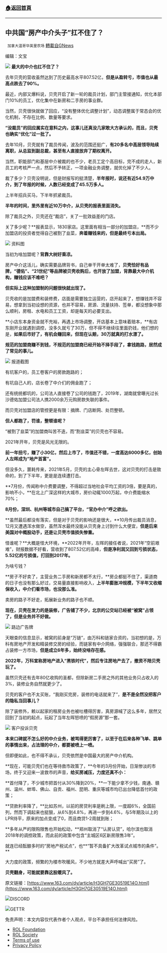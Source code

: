 ###  [:house:返回首頁](https://github.com/ourhimalayas/txt)
---


## 中共国“房产中介头子”扛不住了？
` 加拿大温哥华英里农场` [轉載自GNews](https://gnews.org/zh-hans/2243375/)

编辑：文宝


![](https://assets.gnews.org/wp-content/uploads/2022/03/贝壳.jpg)
**最大的中介也扛不住了？**

去年贝壳的营收虽然达到了历史最高水平807.52亿，**但是从盈转亏，市值也从最高点跌去了90%。**

最近，内部又爆料说，贝壳开启了新一轮的裁员计划，部门主管接通知，优化本部门10%的员工，优化集中在新房和二手房的事业群。

当然，贝壳很快就做了回应，“没有整体优化调整计划”，动态调整属于常态会的优化机制，不存在比例、数量等要求。

**“没裁员”的回应属实在意料之内，这事儿还真没几家敢大方承认的，而且，贝壳也确实“优化”过一批了。**

去年10月，贝壳就有了裁员传闻，波及的范围还挺广，**有20多名中高层领导陆续离职，从总监到副总裁，甚至有人直接放弃了期权离开。**

当然，职能部门和基层中介被裁的也不少，老员工定个高目标，完不成的走人，新员工的考核严一点，然后不予转正，一项金融业务调整，就优化掉了不少人。

裁了多少？贝壳没明说，但是财报写的挺清楚，**半年报时，说还有近54.9万中介，到了年报的时候，人数已经变成了45.5万多人。**

上半年招兵买马，下半年抓紧裁员。

**半年的时间，里外里有近10万中介，从贝壳的报表里面消失。**

除了裁员之外，贝壳还在“裁店”，关了一批效益差的门店。

关了多少呢？**报表显示，1830家店。这里面有相当一部分的加盟店，**而不少加盟店的投资者觉得自己被割了韭菜，**奔着赚钱来的，但是最终亏本出局。**

![](https://nimg.ws.126.net/?url=http%3A%2F%2Fdingyue.ws.126.net%2F2022%2F0327%2Fbf45aad6j00r9eqq40012c000hs009wm.jpg&amp;thumbnail=660x2147483647&amp;quality=80&amp;type=jpg)
资料图

当初为啥加盟呢？**背靠大树好乘凉。**

房产中介这活儿，确实需要品牌背书，自己单干开单太难了，**贝壳恰好有品牌，“德佑”、“21世纪”等品牌被贝壳收购后，也开放了加盟，背靠最大中介机构，赚钱应该不难吧？**

**但实际上这种加盟制的问题很快就出现了。**

贝壳收的是加盟费和装修费，店面是需要独立运营的，店开起来了，想赚钱并不容易，想拿到当初设想的资源，也并不容易，房源、流量扶持、签单，都没想象中那么顺利，房租、水电和员工工资，却是每天的必要支出。

**小店东本身资金就不充裕，再遇上市场调整，开店基本上意味着赔本，**有店东刚开业就遇到调控，没多久就亏了30万，但不得不继续往里面扔钱，他们想的是，**如果后市好了，有机会赚回来，但现在认赔，30万就真的打水漂了。**

**规范的加盟商赚不到钱，不规范的加盟商已经开始不择手段了，拿钱跑路，居然成了常见的事儿。**

![](https://nimg.ws.126.net/?url=http%3A%2F%2Fdingyue.ws.126.net%2F2022%2F0327%2Ff0dd574bj00r9eqq40020c000hs00crm.jpg&amp;thumbnail=660x2147483647&amp;quality=80&amp;type=jpg)
报道截图

有坑客户的，员工卷客户的房款跑路的；

有坑自己人的，店长卷了中介们的佣金跑了；

还有统统都坑的，公司法人直接卷了公司的钱跑了，2019年，湖南就曾曝光过长沙德佑加盟公司法人携2000余万元购房款失联的事件。

而贝壳对加盟店的管控更是有限：摘牌、门店断网、处罚整顿。

**但人都跑了，罚谁，整顿谁呢？**

“被割了韭菜”的加盟商叫苦不迭，而“割韭菜”的贝壳也不容易。

2021年开年，贝壳是风光无限的。

**前一年扭亏，赚了小30亿，然后上市了，市值还不错，一度高达6000多亿，创始人左晖成为“地产首富”。**

但没多久，噩耗传来，2021年5月，贝壳的主心骨左晖去世，这对贝壳的打击是致命的，到了下半年，更是是连续遭打击。

**7月份，传闻称中介费要调整，不得超过当地社会平均工资的3倍，要是真的，影响不小，**在北上广深这样的大城市，房价动辄1000万起，中介费能缩水70%；

**8月份，深圳、杭州等城市自己搞了平台，“官办中介”呼之欲出。**

**虽然最后都没有落实，但是对于贝壳的影响还是很大，**10月传出裁员消息，12月又遭遇浑水做空，虽然浑水最终没能从贝壳身上讨到什么大便宜，**但是后来美国对中概股动手，还是让贝壳市值损失惨重。**

怪谁呢？**大概是怪大环境，**2022年开年，左晖的接任者说，2021年“空前艰难”，财报数据不好看，营收到了807.52亿的高峰，**但是净利润又回到亏损状态，5.52亿的亏损值，打回到2017年。**

为啥亏钱？

**房子不好卖了，主营业务二手房和新房都不太行，**房企都挺不住了，渠道商的日子也没有那么好过，交易量直接影响收入，**上半年膨胀冲规模，下半年又收缩保收入，中介们看市场，也没那么准。**

卖房的路子不好走，拓展新业务的路子也不顺。

**现在，贝壳在发力的是装修，广告铺了不少，北京的公交站已经被“被窝”占领了，但是业务并不好做。**

![](https://nimg.ws.126.net/?url=http%3A%2F%2Fdingyue.ws.126.net%2F2022%2F0327%2F70619554j00r9eqq4002rc000hs00ddm.jpg&amp;thumbnail=660x2147483647&amp;quality=80&amp;type=jpg)
路边广告牌

天眼查的信息显示，被窝的前身是“万链”，由万科和链家合资的，当初想的是，万科有房地产开发和精装修交房的经验，而链家有中介网络，强强联合，那还不得霸占装修一方市场，**但是成立6年多，始终没啥存在感。**

**2022年，万科宣称房地产进入“黑铁时代”，然后专注房地产去了，撤资不陪贝壳玩了。**

虽然贝壳还有去年80亿收购的圣都，但除新房二手房之外的其他业务只占收入的3%，装修业务自然就更少了。

贝壳的客户也不太买账，“我刚买完房，装修的电话就来了”，**是不是全然没把客户的隐私当回事儿？**

除了装修外，赖以起家的租房业务也被吐槽得厉害，真房源喊了这么多年，居然又回到了当初的起点，玩起了当年左晖怒喷的“假房源”那一套。

![](https://nimg.ws.126.net/?url=http%3A%2F%2Fdingyue.ws.126.net%2F2022%2F0327%2F851db1dfj00r9eqq40019c000hs008lm.jpg&amp;thumbnail=660x2147483647&amp;quality=80&amp;type=jpg)
客户投诉贝壳

**本来口碑就不怎么好的中介业务，被骂得更厉害了，以至于在后来各种飞单、跳单的事情出来，占法理的中介，都要被喷上一喷。**

但即便如此，也不得不承认，贝壳依然是中国最大的房产中介机构。

**现在，可能贝壳们也在等待救市政策了，**今年的3月份开始，日渐惨淡的市场，终于又迎来一波救市的声音，**给买房减压，力度还真不小：**

**首付降了，不少城市把首付从30%降到20%，**一下能少拿不少钱，南通、赣州、温州、蚌埠、佛山、自贡、福州、昆明、重庆等城市均已出台降低首付的政策；

**贷款利率降了，**比如苏州，以前的房贷利率是刷上限，一度超6%，全国前列，然而下调起来也挺狠，从6%到4.8%，再进一步到4.6%，与5年期及以上的LPR持平，原来的加点变成了0，而且商贷1-2周就到账；

**多年从严的限购限售也开始松动，**郑州取消了“认房认贷”，哈尔滨也取消2018年的调控政策，而此前的政策中包含“主城区6区新房限售3年”。

就连已经酝酿多时的“房地产税试点”，也**“暂不具备扩大改革试点城市的条件”。**

大力度的政策，频繁的为楼市吹暖风，不少地方就差大声呼喊出“买房”了。

**贝壳翻身，可能就要靠这股暖风了。**



原文链接：[https://www.163.com/dy/article/H3GH7GE30519E14O.html](https://www.163.com/dy/article/H3GH7GE30519E14O.html)

![](https://assets.gnews.org/wp-content/uploads/2022/03/Discord-QR-37.png)DISCORD

![](https://assets.gnews.org/wp-content/uploads/2022/03/gettr-36.png)GETTR

 

免责声明：本文内容仅代表作者个人观点，平台不承担任何法律风险。

- [ROL Foundation](https://rolfoundation.org/)
- [ROL Society](https://rolsociety.org/)
- [Terms of use](https://gnews.org/terms-of-use-3/)
- [Privacy Policy](https://gnews.org/privacy-policy/)
